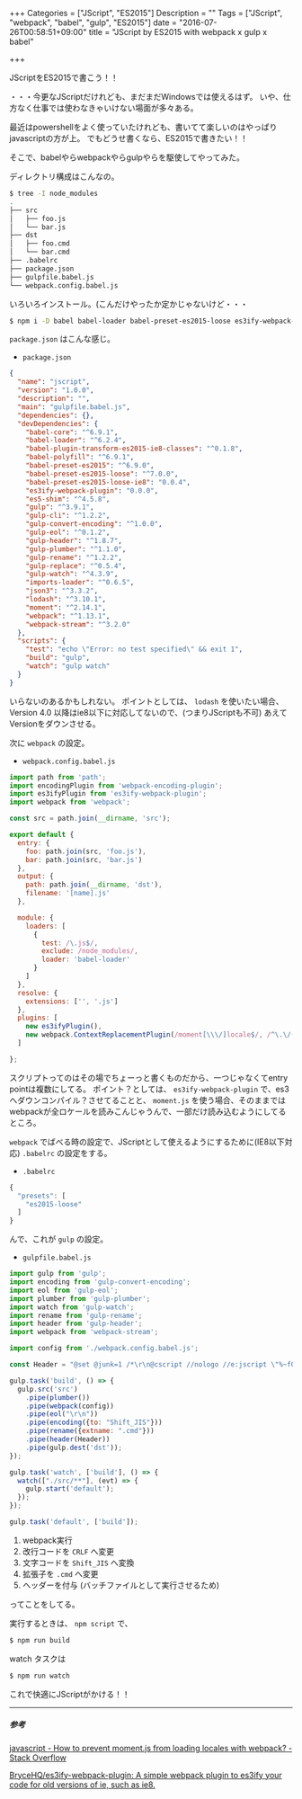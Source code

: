 +++
Categories = ["JScript", "ES2015"]
Description = ""
Tags = ["JScript", "webpack", "babel", "gulp", "ES2015"]
date = "2016-07-26T00:58:51+09:00"
title = "JScript by ES2015 with webpack x gulp x babel"

+++

JScriptをES2015で書こう！！

・・・今更なJScriptだけれども、まだまだWindowsでは使えるはず。
いや、仕方なく仕事では使わなきゃいけない場面が多々ある。

最近はpowershellをよく使っていたけれども、書いてて楽しいのはやっぱりjavascriptの方が上。
でもどうせ書くなら、ES2015で書きたい！！

そこで、babelやらwebpackやらgulpやらを駆使してやってみた。

ディレクトリ構成はこんなの。
```sh
$ tree -I node_modules
.
├── src
│   ├── foo.js
│   └── bar.js
├── dst
│   ├── foo.cmd
│   └── bar.cmd
├── .babelrc
├── package.json
├── gulpfile.babel.js
└── webpack.config.babel.js
```

いろいろインストール。(こんだけやったか定かじゃないけど・・・
```sh
$ npm i -D babel babel-loader babel-preset-es2015-loose es3ify-webpack-plugin gulp gulp-cli gulp-convert-encoding gulp-eol gulp-header gulp-plumber gulp-rename gulp-watch webpack webpack-stream
```

`package.json` はこんな感じ。

- `package.json`

```json
{
  "name": "jscript",
  "version": "1.0.0",
  "description": "",
  "main": "gulpfile.babel.js",
  "dependencies": {},
  "devDependencies": {
    "babel-core": "^6.9.1",
    "babel-loader": "^6.2.4",
    "babel-plugin-transform-es2015-ie8-classes": "^0.1.8",
    "babel-polyfill": "^6.9.1",
    "babel-preset-es2015": "^6.9.0",
    "babel-preset-es2015-loose": "^7.0.0",
    "babel-preset-es2015-loose-ie8": "0.0.4",
    "es3ify-webpack-plugin": "0.0.0",
    "es5-shim": "^4.5.8",
    "gulp": "^3.9.1",
    "gulp-cli": "^1.2.2",
    "gulp-convert-encoding": "^1.0.0",
    "gulp-eol": "^0.1.2",
    "gulp-header": "^1.8.7",
    "gulp-plumber": "^1.1.0",
    "gulp-rename": "^1.2.2",
    "gulp-replace": "^0.5.4",
    "gulp-watch": "^4.3.9",
    "imports-loader": "^0.6.5",
    "json3": "^3.3.2",
    "lodash": "^3.10.1",
    "moment": "^2.14.1",
    "webpack": "^1.13.1",
    "webpack-stream": "^3.2.0"
  },
  "scripts": {
    "test": "echo \"Error: no test specified\" && exit 1",
    "build": "gulp",
    "watch": "gulp watch"
  }
}
```

いらないのあるかもしれない。
ポイントとしては、 `lodash` を使いたい場合、Version 4.0 以降はie8以下に対応してないので、(つまりJScriptも不可) あえてVersionをダウンさせる。


次に `webpack` の設定。

- `webpack.config.babel.js`

```javascript
import path from 'path';
import encodingPlugin from 'webpack-encoding-plugin';
import es3ifyPlugin from 'es3ify-webpack-plugin';
import webpack from 'webpack';

const src = path.join(__dirname, 'src');

export default {
  entry: {
    foo: path.join(src, 'foo.js'),
    bar: path.join(src, 'bar.js')
  },
  output: {
    path: path.join(__dirname, 'dst'),
    filename: '[name].js'
  },

  module: {
    loaders: [
      {
        test: /\.js$/,
        exclude: /node_modules/,
        loader: 'babel-loader'
      }
    ]
  },
  resolve: {
    extensions: ['', '.js']
  },
  plugins: [
    new es3ifyPlugin(),
    new webpack.ContextReplacementPlugin(/moment[\\\/]locale$/, /^\.\/(en|ja)$/),
  ]

};
```

スクリプトってのはその場でちょーっと書くものだから、一つじゃなくてentry pointは複数にしてる。
ポイント？としては、 `es3ify-webpack-plugin` で、es3へダウンコンパイル？させてることと、 `moment.js` を使う場合、そのままではwebpackが全ロケールを読みこんじゃうんで、一部だけ読み込むようにしてるところ。

`webpack` でばべる時の設定で、JScriptとして使えるようにするために(IE8以下対応) `.babelrc` の設定をする。

- `.babelrc`

```javascript
{
  "presets": [
    "es2015-loose"
  ]
}
```

んで、これが `gulp` の設定。

- `gulpfile.babel.js`

```javascript
import gulp from 'gulp';
import encoding from 'gulp-convert-encoding';
import eol from 'gulp-eol';
import plumber from 'gulp-plumber';
import watch from 'gulp-watch';
import rename from 'gulp-rename';
import header from 'gulp-header';
import webpack from 'webpack-stream';

import config from './webpack.config.babel.js';

const Header = "@set @junk=1 /*\r\n@cscript //nologo //e:jscript \"%~f0\" %*\r\n@exit /b %errorlevel%\r\n\r\n*/";

gulp.task('build', () => {
  gulp.src('src')
    .pipe(plumber())
    .pipe(webpack(config))
    .pipe(eol("\r\n"))
    .pipe(encoding({to: "Shift_JIS"}))
    .pipe(rename({extname: ".cmd"}))
    .pipe(header(Header))
    .pipe(gulp.dest('dst'));
});

gulp.task('watch', ['build'], () => {
  watch(["./src/**"], (evt) => {
    gulp.start('default');
  });
});

gulp.task('default', ['build']);
```

1. webpack実行
2. 改行コードを `CRLF` へ変更
3. 文字コードを `Shift_JIS` へ変換
4. 拡張子を `.cmd` へ変更
5. ヘッダーを付与 (バッチファイルとして実行させるため)

ってことをしてる。

実行するときは、 `npm script` で、

```sh
$ npm run build
```

watch タスクは
```sh
$ npm run watch
```

これで快適にJScriptがかける！！

- - -
##### 参考

[javascript - How to prevent moment.js from loading locales with webpack? - Stack Overflow](http://stackoverflow.com/questions/25384360/how-to-prevent-moment-js-from-loading-locales-with-webpack)

[BryceHQ/es3ify-webpack-plugin: A simple webpack plugin to es3ify your code for old versions of ie, such as ie8.](https://github.com/BryceHQ/es3ify-webpack-plugin)


